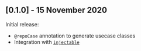 ## [0.1.0] - 15 November 2020
Initial release:
- `@repoCase` annotation to generate usecase classes
- Integration with [`injectable`](https://pub.dev/packages/injectable)